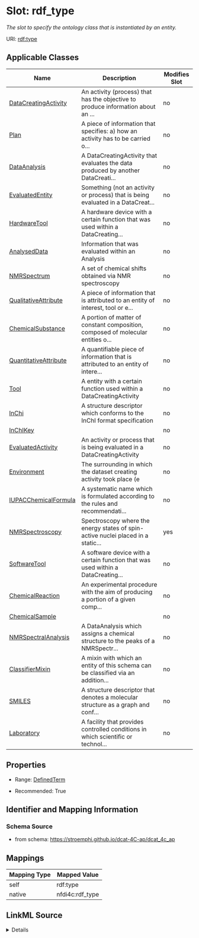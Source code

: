 

# Slot: rdf_type


_The slot to specify the ontology class that is instantiated by an entity._





URI: [rdf:type](http://www.w3.org/1999/02/22-rdf-syntax-ns#type)



<!-- no inheritance hierarchy -->





## Applicable Classes

| Name | Description | Modifies Slot |
| --- | --- | --- |
| [DataCreatingActivity](DataCreatingActivity.md) | An activity (process) that has the objective to produce information about an ... |  no  |
| [Plan](Plan.md) | A piece of information that specifies: a) how an activity has to be carried o... |  no  |
| [DataAnalysis](DataAnalysis.md) | A DataCreatingActivity that evaluates the data produced by another DataCreati... |  no  |
| [EvaluatedEntity](EvaluatedEntity.md) | Something (not an activity or process) that is being evaluated in a DataCreat... |  no  |
| [HardwareTool](HardwareTool.md) | A hardware device with a certain function that was used within a DataCreating... |  no  |
| [AnalysedData](AnalysedData.md) | Information that was evaluated within an Analysis |  no  |
| [NMRSpectrum](NMRSpectrum.md) | A set of chemical shifts obtained via NMR spectroscopy |  no  |
| [QualitativeAttribute](QualitativeAttribute.md) | A piece of information that is attributed to an entity of interest, tool or e... |  no  |
| [ChemicalSubstance](ChemicalSubstance.md) | A portion of matter of constant composition, composed of molecular entities o... |  no  |
| [QuantitativeAttribute](QuantitativeAttribute.md) | A quantifiable piece of information that is attributed to an entity of intere... |  no  |
| [Tool](Tool.md) | A entity with a certain function used within a DataCreatingActivity |  no  |
| [InChi](InChi.md) | A structure descriptor which conforms to the InChI format specification |  no  |
| [InChIKey](InChIKey.md) |  |  no  |
| [EvaluatedActivity](EvaluatedActivity.md) | An activity or process that is being evaluated in a DataCreatingActivity |  no  |
| [Environment](Environment.md) | The surrounding in which the dataset creating activity took place (e |  no  |
| [IUPACChemicalFormula](IUPACChemicalFormula.md) | A systematic name which is formulated according to the rules and recommendati... |  no  |
| [NMRSpectroscopy](NMRSpectroscopy.md) | Spectroscopy where the energy states of spin-active nuclei placed in a static... |  yes  |
| [SoftwareTool](SoftwareTool.md) | A software device with a certain function that was used within a DataCreating... |  no  |
| [ChemicalReaction](ChemicalReaction.md) | An experimental procedure with the aim of producing a portion of a given comp... |  no  |
| [ChemicalSample](ChemicalSample.md) |  |  no  |
| [NMRSpectralAnalysis](NMRSpectralAnalysis.md) | A DataAnalysis which assigns a chemical structure to the peaks of a NMRSpectr... |  no  |
| [ClassifierMixin](ClassifierMixin.md) | A mixin with which an entity of this schema can be classified via an addition... |  no  |
| [SMILES](SMILES.md) | A structure descriptor that denotes a molecular structure as a graph and conf... |  no  |
| [Laboratory](Laboratory.md) | A facility that provides controlled conditions in which scientific or technol... |  no  |







## Properties

* Range: [DefinedTerm](DefinedTerm.md)

* Recommended: True





## Identifier and Mapping Information







### Schema Source


* from schema: https://stroemphi.github.io/dcat-4C-ap/dcat_4c_ap




## Mappings

| Mapping Type | Mapped Value |
| ---  | ---  |
| self | rdf:type |
| native | nfdi4c:rdf_type |




## LinkML Source

<details>
```yaml
name: rdf_type
description: The slot to specify the ontology class that is instantiated by an entity.
from_schema: https://stroemphi.github.io/dcat-4C-ap/dcat_4c_ap
rank: 1000
slot_uri: rdf:type
alias: rdf_type
domain_of:
- ClassifierMixin
range: DefinedTerm
recommended: true
inlined: true

```
</details>